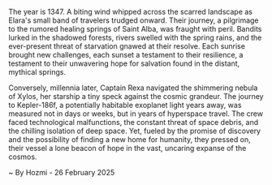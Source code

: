 
The year is 1347.  A biting wind whipped across the scarred landscape as Elara's small band of travelers trudged onward. Their journey, a pilgrimage to the rumored healing springs of  Saint Alba, was fraught with peril.  Bandits lurked in the shadowed forests,  rivers swelled with the spring rains, and the ever-present threat of starvation gnawed at their resolve. Each sunrise brought new challenges, each sunset a testament to their resilience, a testament to their unwavering hope for salvation found in the distant, mythical springs.

Conversely, millennia later, Captain Rexa navigated the shimmering nebula of Xylos, her starship a tiny speck against the cosmic grandeur.  The journey to Kepler-186f, a potentially habitable exoplanet light years away, was measured not in days or weeks, but in years of hyperspace travel.  The crew faced technological malfunctions, the constant threat of space debris, and the chilling isolation of deep space. Yet, fueled by the promise of discovery and the possibility of finding a new home for humanity, they pressed on, their vessel a lone beacon of hope in the vast, uncaring expanse of the cosmos.

~ By Hozmi - 26 February 2025

